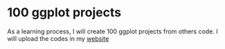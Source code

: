 # 100 ggplot projects

As a learning process, I will create 100 ggplot projects from others code. I will upload the codes in my [website](https://www.sajibdevnath.com)
